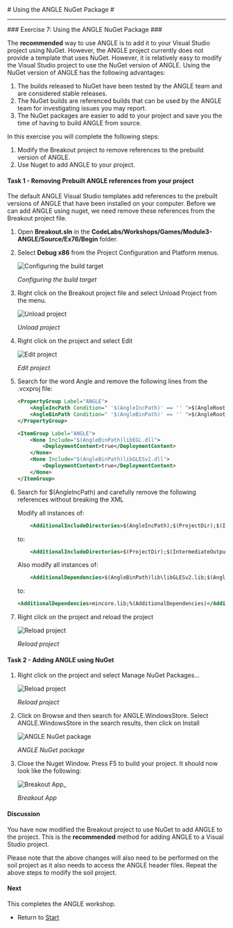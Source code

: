 ﻿<a name="HOLTop" />
# Using the ANGLE NuGet Package #

---


<a name="Exercise7" />
### Exercise 7: Using the ANGLE NuGet Package ###

The **recommended** way to use ANGLE is to add it to your Visual Studio project using NuGet. However, the ANGLE project currently does not provide a template that uses NuGet. However, it is relatively easy to modify the Visual Studio project to use the NuGet version of ANGLE.  Using the NuGet version of ANGLE has the following advantages:

1. The builds released to NuGet have been tested by the ANGLE team and are considered stable releases.
1. The NuGet builds are referenced builds that can be used by the ANGLE team for investigating issues you may report.
1. The NuGet packages are easier to add to your project and save you the time of having to build ANGLE from source.


In this exercise you will complete the following steps:

1. Modify the Breakout project to remove references to the prebuild version of ANGLE.
1. Use Nuget to add ANGLE to your project.

#### Task 1 - Removing Prebuilt ANGLE references from your project ####

The default ANGLE Visual Studio templates add references to the prebuilt versions of ANGLE that have been installed on your computer. Before we can add ANGLE using nuget, we need remove these references from the Breakout project file.

1. Open **Breakout.sln** in the **CodeLabs/Workshops/Games/Module3-ANGLE/Source/Ex76/Begin** folder.  

1. Select **Debug x86** from the Project Configuration and Platform menus.

	![Configuring the build target](../../Images/ex2-debug-x64.PNG?raw=true "Configuring the build target")

	_Configuring the build target_

1. Right click on the Breakout project file and select Unload Project from the menu.

	![Unload project](../../Images/ex7-unload-project.png?raw=true "Unload project")

	_Unload project_

1. Right click on the project and select Edit

	![Edit project](../../Images/ex7-edit-project.png?raw=true "Edit project")

	_Edit project_

1. Search for the word Angle and remove the following lines from the .vcxproj file:

    ````XML
    <PropertyGroup Label="ANGLE">
        <AngleIncPath Condition=" '$(AngleIncPath)' == '' ">$(AngleRootPath)\include\</AngleIncPath>
        <AngleBinPath Condition=" '$(AngleBinPath)' == '' ">$(AngleRootPath)\winrt\10\src\$(Configuration)_$(Platform)\</AngleBinPath>
    </PropertyGroup>

    <ItemGroup Label="ANGLE">
        <None Include="$(AngleBinPath)libEGL.dll">
            <DeploymentContent>true</DeploymentContent>
        </None>
        <None Include="$(AngleBinPath)libGLESv2.dll">
            <DeploymentContent>true</DeploymentContent>
        </None>
    </ItemGroup>
    ````

1. Search for $(AngleIncPath) and carefully remove the following references without breaking the XML

    Modify all instances of:

    ````XML
        <AdditionalIncludeDirectories>$(AngleIncPath);$(ProjectDir);$(IntermediateOutputPath);%(AdditionalIncludeDirectories)</AdditionalIncludeDirectories>
    ````
    to:
    ````XML
        <AdditionalIncludeDirectories>$(ProjectDir);$(IntermediateOutputPath);%(AdditionalIncludeDirectories)</AdditionalIncludeDirectories>
    ````
    Also modify all instances of:

    ````XML
        <AdditionalDependencies>$(AngleBinPath)lib\libGLESv2.lib;$(AngleBinPath)lib\libEGL.lib;mincore.lib;%(AdditionalDependencies)</AdditionalDependencies>
    ````
    to:
    ````XML
    <AdditionalDependencies>mincore.lib;%(AdditionalDependencies)</AdditionalDependencies>
    ````

1. Right click on the project and reload the project

	![Reload project](../../Images/ex7-reload-project.png?raw=true "Reload project")

	_Reload project_


#### Task 2 - Adding ANGLE using NuGet ####

1. Right click on the project and select Manage NuGet Packages…

	![Reload project](../../Images/ex7-manage-nuget.png?raw=true "Reload project")

	_Reload project_


1. Click on Browse and then search for ANGLE.WindowsStore. Select ANGLE.WindowsStore in the search results, then click on Install

	![ANGLE NuGet package](../../Images/ex7-nuget-angle.png?raw=true "ANGLE NuGet package")

	_ANGLE NuGet package_

1. Close the Nuget Window. Press F5 to build your project. It should now look like the following:


	![Breakout App_](../../Images/ex2-breakout-app.png?raw=true "Breakout App_")

	_Breakout App_

#### Discussion ####

You have now modified the Breakout project to use NuGet to add ANGLE to the project. This is the **recommended** method for adding ANGLE to a Visual Studio project.

Please note that the above changes will also need to be performed on the soil project as it also needs to access the ANGLE header files. Repeat the above steps to modify the soil project.


#### Next ####

This completes the ANGLE workshop.

- Return to [Start](../../README.md)
